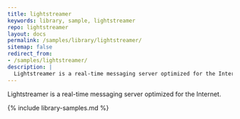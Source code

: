 ```yaml
---
title: lightstreamer
keywords: library, sample, lightstreamer
repo: lightstreamer
layout: docs
permalink: /samples/library/lightstreamer/
sitemap: false
redirect_from:
- /samples/lightstreamer/
description: |
  Lightstreamer is a real-time messaging server optimized for the Internet.
---
```


Lightstreamer is a real-time messaging server optimized for the Internet.


{% include library-samples.md %}
